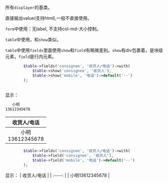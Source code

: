 所有`displayer`的基类。

直接输出value(支持html),一般不直接使用。

`form`中使用：无label, 不支持col-md-大小控制。

`table`中使用，和`show`类似。

`table`中使用`fields`里面使用`show`和`field`有略微差别。`show`有div包裹着，是块级元素，`field`是行内元素。


```php
        $table->fields('consignee', '收货人/电话')->with(
            $table->show('consignee', '收货人'),
            $table->show('mobile', '电话')->default('--')
        );
        
```
显示：

```html
   小明 
13612345678
```
|  收货人/电话   |
|  :----:  |
| 小明<br>13612345678  | 

```php
        $table->fields('consignee', '收货人/电话')->with(
            $table->field('consignee', '收货人'),
            $table->field('mobile', '电话')->default('--')
        );
```
显示：
|  收货人/电话   |
|  :----:  |
| 小明13612345678  | 